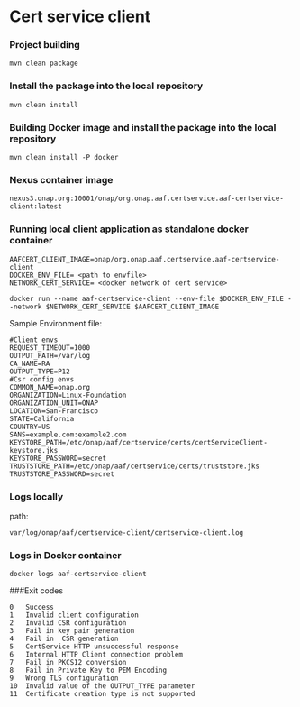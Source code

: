 # Cert service client

### Project building
```
mvn clean package
```
    
    
### Install the package into the local repository
```
mvn clean install
```     
    
### Building Docker image and  install the package into the local repository
```
mvn clean install -P docker
```   

### Nexus container image
```
nexus3.onap.org:10001/onap/org.onap.aaf.certservice.aaf-certservice-client:latest
```

### Running local client application as standalone docker container
```
AAFCERT_CLIENT_IMAGE=onap/org.onap.aaf.certservice.aaf-certservice-client
DOCKER_ENV_FILE= <path to envfile>
NETWORK_CERT_SERVICE= <docker network of cert service>
 
docker run --name aaf-certservice-client --env-file $DOCKER_ENV_FILE --network $NETWORK_CERT_SERVICE $AAFCERT_CLIENT_IMAGE
```
Sample Environment file:
```aidl
#Client envs
REQUEST_TIMEOUT=1000
OUTPUT_PATH=/var/log
CA_NAME=RA
OUTPUT_TYPE=P12
#Csr config envs
COMMON_NAME=onap.org
ORGANIZATION=Linux-Foundation
ORGANIZATION_UNIT=ONAP
LOCATION=San-Francisco
STATE=California
COUNTRY=US
SANS=example.com:example2.com
KEYSTORE_PATH=/etc/onap/aaf/certservice/certs/certServiceClient-keystore.jks
KEYSTORE_PASSWORD=secret
TRUSTSTORE_PATH=/etc/onap/aaf/certservice/certs/truststore.jks
TRUSTSTORE_PASSWORD=secret
```

### Logs locally

path: 
```
var/log/onap/aaf/certservice-client/certservice-client.log
```    
### Logs in Docker container
```
docker logs aaf-certservice-client
```
###Exit codes
```
0	Success
1	Invalid client configuration
2	Invalid CSR configuration 
3	Fail in key pair generation
4	Fail in  CSR generation
5	CertService HTTP unsuccessful response
6	Internal HTTP Client connection problem
7	Fail in PKCS12 conversion
8	Fail in Private Key to PEM Encoding
9	Wrong TLS configuration
10	Invalid value of the OUTPUT_TYPE parameter
11	Certificate creation type is not supported
